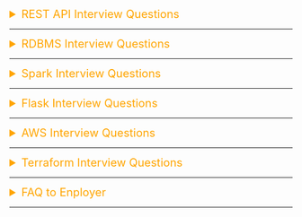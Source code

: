 <details><summary style="font-size:20px;color:Orange;text-align:left">REST API Interview Questions</summary>

-   <b style="color:magenta">What is REST?</b>

    -   REST stands for Representational State Transfer, and it is an architectural style for designing networked applications.

-   <b style="color:magenta">What are the key principles of REST?</b>

    -   Stateless
    -   Client-Server
    -   Cacheability
    -   Uniform Interface
    -   Layered System

-   <b style="color:magenta">Explain the components of a RESTful web service.</b>

    -   Resources
    -   URIs (Uniform Resource Identifiers)
    -   HTTP Methods (GET, POST, PUT, DELETE)
    -   Representation (JSON, XML)

-   <b style="color:magenta">What is an HTTP method, and how are they used in REST?</b>

    -   HTTP methods define the actions that can be performed on resources. Common methods are GET, POST, PUT, DELETE.

-   <b style="color:magenta">What is the difference between PUT and POST?</b>

    -   PUT is used to update or create a resource if it doesn’t exist, while POST is used to create a resource.

-   <b style="color:magenta">Explain the term "idempotent" in REST.</b>

    -   An operation is idempotent if it produces the same result whether it is called once or multiple times.

-   <b style="color:magenta">What is the significance of status codes in REST?</b>

    -   Status codes indicate the success or failure of an HTTP request. For example, 200 OK, 404 Not Found, 500 Internal Server Error.

-   <b style="color:magenta">What is the purpose of the "Content-Type" header in an HTTP request?</b>

    -   It indicates the media type of the resource or data.

-   <b style="color:magenta">What is the difference between PUT and PATCH?</b>

    -   PUT updates the entire resource, while PATCH is used to apply partial modifications.

-   <b style="color:magenta">What is HATEOAS?</b>

    -   HATEOAS stands for Hypermedia As The Engine Of Application State, indicating that a client interacts with the application entirely through hypermedia provided dynamically by application servers.

-   <b style="color:magenta">How does RESTful authentication work?</b>

    -   Commonly, RESTful APIs use tokens (such as OAuth tokens) for authentication.

-   <b style="color:magenta">Explain the concept of "Cross-Origin Resource Sharing" (CORS).</b>

    -   CORS is a security feature implemented by web browsers that allows or restricts web applications running at one origin to access resources from a different origin.

-   <b style="color:magenta">What is the purpose of URL encoding?</b>

    -   URL encoding is used to convert special characters in a URL to a standard form that can be transmitted over the internet.

-   <b style="color:magenta">Explain the concept of versioning in RESTful APIs.</b>

    -   Versioning is used to manage changes in the API. It can be done using the URL (e.g., /v1/resource) or through headers.

-   <b style="color:magenta">What is the difference between SOAP and REST?</b>

    -   SOAP (Simple Object Access Protocol) is a protocol, while REST is an architectural style. REST is often considered simpler, uses standard HTTP, and is more flexible.

-   <b style="color:magenta">How does REST handle statelessness?</b>

    -   RESTful applications are stateless, meaning each request from a client contains all the information needed to understand and fulfill the request.

-   <b style="color:magenta">What are query parameters in a RESTful API?</b>

    -   Query parameters are additional data sent with the request to filter, paginate, or otherwise modify the request.

-   <b style="color:magenta">Explain rate limiting in the context of RESTful APIs.</b>

    -   Rate limiting is a strategy to control the amount of incoming requests from a client to prevent abuse or overuse of resources.

-   <b style="color:magenta">How do you handle errors in a RESTful API?</b>

    -   Errors are typically communicated using appropriate HTTP status codes and may include additional information in the response body.

-   <b style="color:magenta">What is the Richardson Maturity Model, and how does it relate to REST?</b>

    -   The Richardson Maturity Model is a way to grade your API based on how RESTful it is, from Level 0 (no REST) to Level 3 (full REST).

</details>

---

<details><summary style="font-size:20px;color:Orange;text-align:left">RDBMS Interview Questions</summary>

-   <b style="color:magenta">Explain the concept of a stored procedure.</b>

    -   A stored procedure is a set of SQL statements that can be stored in the database and executed by calling the procedure rather than sending the SQL statements from the application.

-   <b style="color:magenta">Explain the purpose of the ROLLBACK statement.</b>

    -   The ROLLBACK statement is used to undo changes made during a transaction that has not been committed. It rolls back the database to its previous state.

-   <b style="color:magenta">What is the purpose of the COMMIT statement in SQL?</b>

    -   The COMMIT statement is used to save the changes made during a transaction, making the changes permanent.

-   <b style="color:magenta">Explain the concept of a subquery.</b>

    -   A subquery is a query nested within another query. It can be used to retrieve data that will be used by the main query as a condition.

-   <b style="color:magenta">Explain the concept of database sharding.</b>

    -   Database sharding is the practice of breaking up a large database into smaller, more manageable parts called shards, each of which is hosted on a separate database server.

-   <b style="color:magenta">Explain the term 'Normalization' in the context of databases.</b>

    -   Normalization is the process of organizing data in a database to reduce redundancy and improve data integrity. It involves dividing large tables into smaller, related tables.

-   <b style="color:magenta">Explain the ACID properties of a transaction.</b>

    -   ACID stands for Atomicity, Consistency, Isolation, and Durability. These properties ensure the reliability of database transactions.

-   <b style="color:magenta">What is a view in a database?</b>

    -   A view is a virtual table based on the result of a SELECT query. It does not store the data itself but provides a way to represent the data from one or more tables.

-   <b style="color:magenta">Explain the concept of a trigger in a database.</b>

    -   A trigger is a set of instructions that are automatically executed ("triggered") in response to certain events, such as an INSERT, UPDATE, or DELETE operation.

-   <b style="color:magenta">Explain the concept of database normalization and its types.</b>

    -   Database normalization is the process of organizing data to reduce redundancy and dependency. Types include 1NF (First Normal Form), 2NF, 3NF, and BCNF (Boyce-Codd Normal Form).

---

-   <b style="color:magenta">What is an RDBMS?</b>

    -   RDBMS stands for Relational Database Management System. It is a type of database management system that stores data in the form of tables with relationships between the tables.

-   <b style="color:magenta">What is a table in a database?</b>

    -   A table is a collection of data organized in rows and columns. Each row represents a record, and each column represents an attribute.

-   <b style="color:magenta">What is a primary key?</b>

    -   A primary key is a unique identifier for each record in a table. It ensures that each record can be uniquely identified and helps establish relationships between tables.

-   <b style="color:magenta">What is a foreign key?</b>

    -   A foreign key is a column in a table that refers to the primary key in another table. It establishes a link between the two tables.

-   <b style="color:magenta">Explain the difference between INNER JOIN and OUTER JOIN.</b>

    -   INNER JOIN returns only the rows where there is a match in both tables, while OUTER JOIN returns all rows from one table and the matched rows from the other.

-   <b style="color:magenta">What is the difference between DELETE and TRUNCATE in SQL?</b>

    -   DELETE is used to remove rows from a table based on a condition, while TRUNCATE removes all rows from a table.

-   <b style="color:magenta">What is the purpose of the GROUP BY clause in SQL?</b>

    -   The GROUP BY clause is used to group rows that have the same values in specified columns into summary rows.

-   <b style="color:magenta">What is the purpose of the INDEX in a database?</b>

    -   An INDEX is used to speed up the retrieval of rows from a table by creating a data structure that allows for faster data access.

-   <b style="color:magenta">Explain the difference between a candidate key and a composite key.</b>

    -   A candidate key is a column or set of columns that can uniquely identify a record, while a composite key is a combination of two or more columns that together uniquely identify a record.

-   <b style="color:magenta">What is the difference between a clustered and non-clustered index?</b>

    -   In a clustered index, the order of the rows in the table is the same as the order in the index, while in a non-clustered index, the order of the rows in the table is not affected by the order of the index.

-   <b style="color:magenta">What is the difference between UNION and UNION ALL in SQL?</b>

    -   UNION combines the results of two or more SELECT statements and removes duplicates, while UNION ALL includes all rows, including duplicates.

-   <b style="color:magenta">What is the purpose of the HAVING clause in SQL?</b>

    -   The HAVING clause is used in conjunction with the GROUP BY clause and is used to filter the results of a GROUP BY based on a specified condition.

-   <b style="color:magenta">What is a DDL and a DML?</b>

    -   DDL (Data Definition Language) is used to define and manage database objects, while DML (Data Manipulation Language) is used to manipulate data stored in the database.

-   <b style="color:magenta">What is the purpose of the ORDER BY clause in SQL?</b>

    -   The ORDER BY clause is used to sort the result set of a query based on one or more columns in ascending or descending order.

-   <b style="color:magenta">Explain the concept of database denormalization.</b>

    -   Database denormalization is the process of introducing redundancy into a table structure to improve query performance.

-   <b style="color:magenta">What is the purpose of the CHECK constraint in SQL?</b>

    -   The CHECK constraint is used to limit the range of values that can be placed in a column.

-   <b style="color:magenta">Explain the concept of data integrity in a database.</b>

    -   Data integrity ensures the accuracy, consistency, and reliability of data in a database. It is maintained through constraints, relationships, and rules.

-   <b style="color:magenta">What is a self-join in SQL?</b>

    -   A self-join is a regular join, but the table is joined with itself. It is used to combine rows from the same table based on a related column.

-   <b style="color:magenta">What is the purpose of the CASCADE constraint?</b>

    -   The CASCADE constraint is used to specify that when a referenced table is modified, the changes are automatically reflected in the referencing table.

-   <b style="color:magenta">What is the difference between a database and a DBMS?</b>

    -   A database is a collection of data, while a DBMS (Database Management System) is software that provides an interface to interact with the database, managing storage, retrieval, and manipulation of data.

</details>

---

<details><summary style="font-size:20px;color:Orange;text-align:left">Spark Interview Questions</summary>

1.  <b style="color:magenta">What is PySpark?</b>

    -   PySpark is the Python API for Apache Spark, an open-source distributed computing system. It allows Python developers to leverage the power of Spark for large-scale data processing, machine learning, and analytics.

2.  <b style="color:magenta">Explain RDD in PySpark.</b>

    -   Resilient Distributed Datasets (RDDs) are the fundamental data structures in PySpark. They are fault-tolerant, immutable collections of objects distributed across a cluster, allowing parallel processing.

3.  <b style="color:magenta">What is the difference between DataFrame and RDD in PySpark?</b>

    -   RDDs are low-level abstractions representing distributed collections, while DataFrames are higher-level abstractions providing a more structured and optimized API for data manipulation.

4.  <b style="color:magenta">How to create a DataFrame in PySpark?</b>

    -   You can create a DataFrame from an existing RDD or by reading data from various sources like CSV, JSON, or Parquet files. Example:

        ```python
        from pyspark.sql import SparkSession
        spark = SparkSession.builder.appName("example").getOrCreate()
        df = spark.read.csv("file.csv", header=True, inferSchema=True)
        ```

5.  <b style="color:magenta">What is SparkContext in PySpark?</b>

    -   SparkContext is the entry point for any Spark functionality. It coordinates the execution of Spark jobs and provides access to the cluster.

6.  <b style="color:magenta">What is Lazy Evaluation in PySpark?</b>

    -   Lazy Evaluation means that the execution of operations is delayed until the result is actually needed. It helps optimize the execution plan and improve performance.

7.  <b style="color:magenta">Explain the concept of Partitions in PySpark.</b>

    -   Partitions are the basic units of parallelism in RDDs. They represent smaller, distributed subsets of data that can be processed independently across a cluster.

8.  <b style="color:magenta">How can you optimize PySpark jobs for better performance?</b>

    -   Optimization techniques include using broadcast variables, appropriate data partitioning, caching, and avoiding unnecessary shuffling operations.

9.  <b style="color:magenta">What is a Broadcast Variable in PySpark?</b>

    -   A broadcast variable is a read-only variable cached on each machine rather than shipping a copy of it with tasks. It is useful for efficiently sharing large, read-only variables across tasks.

10. <b style="color:magenta">Explain the concept of Shuffling in PySpark.</b>

    -   Shuffling is the process of redistributing data across partitions, typically during operations that require data exchange between partitions, such as grouping or joining.

11. <b style="color:magenta">What is a SparkSession in PySpark?</b>

    -   SparkSession is the entry point for reading data and executing SQL queries in Spark. It consolidates the functionalities of SparkContext, SQLContext, and HiveContext.

12. <b style="color:magenta">How can you run SQL queries on a DataFrame in PySpark?</b>

    -   You can register a DataFrame as a temporary SQL table and then run SQL queries on it. Example:

        ```python
        df.createOrReplaceTempView("my_table")
        result = spark.sql("SELECT \* FROM my_table WHERE age > 21")
        ```

13. <b style="color:magenta">Explain the concept of UDF (User-Defined Function) in PySpark.</b>

    -   UDFs allow you to define your own functions and apply them to columns in DataFrames. They enable custom processing of data within PySpark transformations.

14. <b style="color:magenta">How does PySpark handle missing or null values?</b>

    -   PySpark provides functions like dropna() to remove rows with null values and fillna() to fill null values with specified values. Handling null values depends on the use case.

15. <b style="color:magenta">What is Caching in PySpark and why is it important?</b>

    -   Caching involves storing the intermediate or final results of transformations in memory, reducing the need to recompute them. It improves the performance of iterative algorithms.

16. <b style="color:magenta">What is the purpose of the `repartition()` and `coalesce()` operations in PySpark?</b>

    -   `repartition()` and `coalesce()` are used to change the number of partitions in an RDD or DataFrame. `repartition()` reshuffles the data, while `coalesce()` tries to minimize data movement.

17. <b style="color:magenta">Explain the concept of Window Functions in PySpark.</b>

    -   Window functions allow you to perform calculations across a specified range of rows related to the current row. They are useful for tasks like ranking and cumulative sums.

18. <b style="color:magenta">What is the purpose of the collect() action in PySpark?</b>

    -   The collect() action retrieves all elements of an RDD or DataFrame from the cluster to the driver program. It should be used cautiously with large datasets as it brings data to the driver.

19. <b style="color:magenta">How can you handle schema evolution in PySpark?</b>

    -   PySpark supports schema evolution by allowing you to specify options like mergeSchema when reading data. It helps accommodate changes in the structure of data over time.

20. <b style="color:magenta">Explain the significance of the Catalyst optimizer in PySpark.</b>

    -   Catalyst is the query optimizer in PySpark that performs query analysis, logical optimization, and physical planning. It helps generate an optimized execution plan for Spark jobs.

21. <b style="color:magenta">How can you perform a join operation between two DataFrames in PySpark?</b>

    -   You can perform joins using the join() method. Example:

        ```python
        result = df1.join(df2, df1["key"] == df2["key"], "inner")
        ```

22. <b style="color:magenta">What is the purpose of the `repartitionByRange()` operation in PySpark?</b>

    -   `repartitionByRange()` is used to repartition data based on a specified range of values. It is particularly useful for optimizing range-based queries.

23. <b style="color:magenta">Explain the concept of Broadcast Hash Join in PySpark.</b>

    -   Broadcast Hash Join is an optimization technique where smaller tables are broadcasted to all worker nodes, reducing the need for shuffling during join operations.

24. <b style="color:magenta">How can you handle large files in PySpark?</b>

    -   PySpark supports reading and processing large files by distributing

</details>

---

<details><summary style="font-size:20px;color:Orange;text-align:left">Flask Interview Questions</summary>

1.  <b style="color:magenta">What is Flask?</b>

    -   Flask is a micro web framework for Python that is lightweight and modular. It is designed to be easy to use and does not impose any specific project structure.

2.  <b style="color:magenta">Explain the key differences between Flask and Django.</b>

    -   Flask is a micro-framework, providing flexibility and minimalistic features, while Django is a full-stack web framework with more built-in features and a specific project structure.

3.  <b style="color:magenta">How is routing done in Flask?</b>

    -   Routing in Flask is done using the @app.route() decorator. It binds a function to a URL so that when that URL is accessed, the function is executed.

4.  <b style="color:magenta">What is Flask-WTF and how is it used for form handling?</b>

    -   Flask-WTF is a Flask extension that integrates with the WTForms library. It simplifies form creation, validation, and rendering in Flask applications.

5.  <b style="color:magenta">Explain Flask templates.</b>

    -   Flask templates are used for rendering dynamic content in HTML files. They use Jinja2 syntax and allow embedding Python-like expressions within curly braces {{ }}.

6.  <b style="color:magenta">What is the purpose of Flask's app.config?</b>

    -   app.config in Flask is a configuration object that holds configuration variables. It allows for easy configuration management in a Flask application.

7.  <b style="color:magenta">How does Flask handle HTTP requests and responses?</b>

    -   Flask uses the Werkzeug library to handle HTTP requests and responses. Request and response objects are provided to route functions, allowing for easy manipulation.

8.  <b style="color:magenta">Explain Flask Blueprints.</b>

    -   Blueprints in Flask are a way to organize a group of related views and other code. They help in creating modular applications and can be registered with an application.

9.  <b style="color:magenta">What is Flask-SQLAlchemy?</b>

    -   Flask-SQLAlchemy is a Flask extension that provides integration with the SQLAlchemy ORM. It simplifies database operations in Flask applications.

10. <b style="color:magenta">How does Flask handle static files?</b>

    -   Flask serves static files from the static folder in the application directory. They can be linked in templates using the url_for('static', filename='filename') function.

11. <b style="color:magenta">What is Flask's context?</b>

    -   Flask's context is a way to make certain variables globally accessible during a request. The g object and the context_processor decorator are commonly used for this purpose.

12. <b style="color:magenta">How can you enable debug mode in Flask?</b>

    -   Debug mode in Flask can be enabled by setting the debug attribute of the app object to True. It provides additional error information and auto-reloads the server on code changes.

13. <b style="color:magenta">What is Flask's request object?</b>

    -   Flask's request object contains information about the current HTTP request, including form data, query parameters, and headers. It is available within route functions.

14. <b style="color:magenta">Explain Flask's session management.</b>

    -   Flask's session management allows storing user-specific information across requests. The session object is used to set and retrieve session variables.

15. <b style="color:magenta">How can you secure a Flask application against cross-site request forgery (CSRF) attacks?</b>

    -   Flask-WTF provides CSRF protection. It generates and validates CSRF tokens in forms to prevent CSRF attacks.

16. <b style="color:magenta">What is Flask's before_request decorator used for?</b>

    -   The before_request decorator in Flask allows you to register a function that will run before each request. It is commonly used for tasks like authentication.

17. <b style="color:magenta">Explain Flask's error handling mechanism.</b>

    -   Flask provides the @app.errorhandler decorator to handle specific HTTP errors or exceptions. Custom error pages or responses can be defined using this decorator.

18. <b style="color:magenta">What is Flask's current_app object?</b>

    -   The current_app object in Flask provides access to the application instance within a request. It can be used to access configuration values and other application-level features.

19. <b style="color:magenta">What is Flask's url_for function used for?</b>

    -   The url_for function generates a URL for a given view function. It allows for creating URLs dynamically, avoiding hardcoding in templates.

20. <b style="color:magenta">Explain Flask's after_request decorator.</b>

    -   The after_request decorator in Flask allows you to register a function that will run after each request. It can be used for tasks like modifying the response.

21. <b style="color:magenta">How can you handle file uploads in Flask?</b>

    -   File uploads in Flask can be handled using the request.files object. The secure_filename function from the Werkzeug library helps in securing filenames.

22. <b style="color:magenta">What is Flask-Migrate?</b>

    -   Flask-Migrate is a Flask extension that provides integration with the Alembic database migration tool. It simplifies the process of managing database migrations in Flask applications.

23. <b style="color:magenta">Explain Flask's context_processor decorator.</b>

    -   The context_processor decorator in Flask allows you to inject variables into the template context. These variables will be available in all templates.

24. <b style="color:magenta">How does Flask support JSON responses?</b>

    -   Flask provides the jsonify function to create JSON responses. Additionally, the json module can be used to serialize Python objects to JSON format.

25. <b style="color:magenta">What is Flask-RESTful?</b>

    -   Flask-RESTful is an extension for Flask that simplifies the creation of RESTful APIs. It provides features like resource classes, request parsing, and output formatting.

26. <b style="color:magenta">How does Flask handle environment configurations?</b>

    -   Flask allows configuration through environment variables. The app.config.from_envvar method can be used to load configuration from a specified environment variable.

27. <b style="color:magenta">What is Flask's teardown_request decorator used for?</b>

    -   The teardown_request decorator in Flask allows you to register a function that will be called after each request, regardless of success or failure. It is commonly used for cleanup tasks.

28. <b style="color:magenta">How can you use Flask to set up a RESTful API?</b>

    -   Flask, combined with Flask-RESTful, allows you to define resource classes and easily create RESTful APIs. Endpoints can be mapped to HTTP methods for CRUD operations.

29. <b style="color:magenta">Explain the purpose of Flask's app.route and app.add_url_rule methods.</b>

    -   Both methods are used to bind a URL to a view function. app.route is a decorator, while app.add_url_rule is an alternative method for defining routes.

30. <b style="color:magenta">How does Flask support testing?</b>

    -   Flask provides a testing framework that allows you to create test cases for your application. The test_client and test_request_context objects assist in simulating HTTP requests and testing views.

</details>

---

<details><summary style="font-size:20px;color:Orange;text-align:left">AWS Interview Questions</summary>

---

<details><summary style="font-size:20px;color:Maroon;text-align:left">CloudWatch Questions</summary>

1. <b style="color:magenta">What is AWS CloudWatch?</b>

    - AWS CloudWatch is a monitoring service that provides real-time monitoring of AWS resources, applications, and services. It collects and tracks metrics, monitors log files, and sets alarms.

2. <b style="color:magenta">Explain the key components of AWS CloudWatch.</b>

    - Key components of AWS CloudWatch include:

        - `Metrics`: Time-ordered sets of data points representing the values of a variable over time.
        - `Dashboards`: Customizable home pages for monitoring resources and metrics.
        - `Alarms`: Used to monitor metrics and send notifications or take automated actions based on defined thresholds.
        - `Logs`: Enables storage, search, and analysis of log data.
        - `Events`: Allows automated responses to state changes in AWS resources.

3. <b style="color:magenta">What types of data can CloudWatch store?</b>

    - CloudWatch can store time-series data, such as CPU utilization, network traffic, or other custom metrics generated by users. It can also store log data and events.

4. <b style="color:magenta">How are metrics in CloudWatch categorized?</b>

    - Metrics in CloudWatch are categorized as either basic or detailed. Basic metrics are provided by default, while detailed metrics are at a higher granularity and incur additional charges.

5. <b style="color:magenta">Explain the difference between Amazon CloudWatch and AWS CloudTrail.</b>

    - CloudWatch is a monitoring service that provides operational data, metrics, and logs, while CloudTrail is a logging service that records API calls made on your account.

6. <b style="color:magenta">What is a CloudWatch Alarm?</b>

    - A CloudWatch Alarm watches a single metric over a specified time period and performs one or more actions based on the value of the metric relative to a given threshold over time.

7. <b style="color:magenta">How can you create custom metrics in CloudWatch?</b>

    - Custom metrics can be created using the AWS CLI, SDKs, or AWS Management Console. You can use the put-metric-data command to publish custom metric data.

8. <b style="color:magenta">What is the retention period for CloudWatch logs?</b>

    - The default retention period for CloudWatch logs is indefinitely. However, you can configure log groups to have a retention period as short as 1 day or as long as 10 years.

9. <b style="color:magenta">Explain the difference between CloudWatch Events and CloudWatch Alarms.</b>

    - CloudWatch Events respond to changes in AWS resources by allowing you to set up rules that match events and take actions. CloudWatch Alarms monitor metrics over time and perform actions based on defined thresholds.

10. <b style="color:magenta">How can you integrate CloudWatch with Auto Scaling?</b>

    - CloudWatch Alarms can be used with Auto Scaling to automatically adjust the number of Amazon EC2 instances in an Auto Scaling group. Alarms can trigger scaling policies to add or remove instances based on defined conditions.

11. <b style="color:magenta">What is the purpose of CloudWatch Logs Insights?</b>

    - CloudWatch Logs Insights is used for analyzing and searching log data. It provides an interactive and near real-time experience for log data exploration and troubleshooting.

12. <b style="color:magenta">Can CloudWatch be used to monitor resources outside of AWS?</b>

    - Yes, CloudWatch can be extended to monitor custom metrics and logs from applications and services running outside of AWS using the CloudWatch Agent or the CloudWatch API.

13. <b style="color:magenta">What is the significance of CloudWatch dashboards?</b>

    - CloudWatch dashboards allow users to create customized views of metrics, alarms, and logs for AWS resources. Dashboards provide a central location for monitoring and visualization.

14. <b style="color:magenta">Explain the concept of CloudWatch namespaces.</b>

    - CloudWatch namespaces are containers for CloudWatch metrics. They help in organizing and grouping metrics based on their purpose or the application they belong to.

15. <b style="color:magenta">How can you set up notifications for CloudWatch Alarms?</b>

    - Notifications for CloudWatch Alarms can be set up using Amazon Simple Notification Service (SNS). You can create an SNS topic and configure the alarm to send notifications to that topic when triggered.

</details>

---

<details><summary style="font-size:20px;color:Maroon;text-align:left">S3 Interview Questions</summary>

1.  <b style="color:magenta">What is Amazon S3?</b>

    -   Amazon Simple Storage Service (Amazon S3) is a scalable object storage service that allows you to store and retrieve any amount of data from anywhere on the web.

2.  <b style="color:magenta">What are the key components of Amazon S3?</b>

    -   The key components of Amazon S3 include buckets, objects, and keys. A bucket is a container for objects, and each object is identified by a unique key within a bucket.

3.  <b style="color:magenta">What is the maximum size of an object in Amazon S3?</b>

    -   The maximum size of an object in Amazon S3 is 5 terabytes.

4.  <b style="color:magenta">What is a bucket policy in S3?</b>

    -   A bucket policy is a JSON-based configuration that defines permissions for objects and/or buckets. It allows you to control access at the bucket level and apply conditions.

5.  <b style="color:magenta">Can you host a static website on Amazon S3?</b>

    -   Yes, Amazon S3 can be used to host static websites by configuring the bucket for static website hosting and providing the necessary HTML, CSS, and other files.

6.  <b style="color:magenta">How can you control access to your S3 buckets?</b>

    -   Access to S3 buckets can be controlled through bucket policies, Access Control Lists (ACLs), and Identity and Access Management (IAM) roles.

7.  <b style="color:magenta">What is versioning in Amazon S3?</b>

    -   Versioning in Amazon S3 allows you to preserve, retrieve, and restore every version of every object stored in a bucket. It helps protect against accidental deletion or overwrites.

8.  <b style="color:magenta">How can you encrypt data in Amazon S3?</b>

    -   Data in Amazon S3 can be encrypted at rest using Server-Side Encryption (SSE) with S3 Managed Keys (SSE-S3), Server-Side Encryption with AWS Key Management Service (SSE-KMS), or Server-Side Encryption with Customer-Provided Keys (SSE-C).

9.  <b style="color:magenta">What is the difference between S3 and EBS (Elastic Block Store)?</b>

    -   S3 is object storage suitable for storing and retrieving any amount of data, while EBS is block storage designed for use with Amazon EC2 instances.

10. <b style="color:magenta">How does S3 handle consistency in terms of read-after-write?</b>

    -   Amazon S3 provides strong read-after-write consistency automatically for all objects, including overwrite PUTS and DELETES.

11. <b style="color:magenta">What is the Lifecycle feature in S3?</b>

    -   The Lifecycle feature in S3 allows you to automatically transition objects between storage classes or delete them when they are no longer needed.

12. <b style="color:magenta">Can you change the storage class of an object in S3?</b>

    -   Yes, you can change the storage class of an object using S3's COPY operation and specifying the desired storage class.

13. <b style="color:magenta">What is the purpose of Multipart Upload in S3?</b>

    -   Multipart Upload in S3 allows you to upload large objects in parts, which can be uploaded in parallel. It improves performance, reliability, and the ability to resume uploads.

14. <b style="color:magenta">How do you enable logging for an S3 bucket?</b>

    -   Logging for an S3 bucket is enabled by configuring the bucket to write access logs to another bucket or prefix.

15. <b style="color:magenta">What is Cross-Region Replication in S3?</b>

    -   Cross-Region Replication (CRR) in S3 allows you to replicate objects across different AWS regions automatically.

16. <b style="color:magenta">What is Transfer Acceleration in S3?</b>

    -   Transfer Acceleration in S3 is a feature that enables fast, easy, and secure transfers of files over the internet by using Amazon CloudFront’s globally distributed edge locations.

17. <b style="color:magenta">How can you share files with others using S3?</b>

    -   You can share files with others by configuring permissions, generating pre-signed URLs, or using S3 bucket policies.

18. <b style="color:magenta">What is S3 Select?</b>

    -   S3 Select is a feature that allows you to retrieve only a subset of data from an object using simple SQL expressions.

19. <b style="color:magenta">What is S3 Transfer Manager in AWS SDKs?</b>

    -   S3 Transfer Manager is a utility in AWS SDKs that provides a high-level interface for managing transfers to and from Amazon S3.

20. <b style="color:magenta">How can you enable versioning for an S3 bucket?</b>
    -   Versioning can be enabled for an S3 bucket by using the AWS Management Console, AWS CLI, or SDKs. Once enabled, all versions of objects in the bucket are tracked.

</details>

---

<details><summary style="font-size:20px;color:Maroon;text-align:left">Lambda Questions</summary>

1. <b style="color:magenta">What is AWS Lambda?</b>

    - AWS Lambda is a serverless computing service provided by Amazon Web Services. It allows you to run code without provisioning or managing servers. You can upload your code, and Lambda automatically takes care of scaling, monitoring, and maintaining the compute fleet needed to run your code.

2. <b style="color:magenta">How does AWS Lambda differ from traditional server-based computing?</b>

    - In traditional server-based computing, you need to provision and manage servers to host your application, and you pay for those servers whether they are actively processing requests or not. With AWS Lambda, you don't need to manage servers. The service automatically scales to handle the number of incoming requests and charges you only for the compute time consumed.

3. <b style="color:magenta">What are the key components of AWS Lambda?</b>

    - The key components of AWS Lambda include:

        - `Function`: The piece of code you want to run.
        - `Event Source`: AWS service or developer-created application that produces events to trigger a Lambda function.
        - `Execution Role`: The AWS Identity and Access Management (IAM) role that grants permissions to your Lambda function.

4. <b style="color:magenta">How does AWS Lambda pricing work? </b>

    - AWS Lambda pricing is based on the number of requests for your functions and the time your code executes. You are charged based on the number of requests and the duration your code runs in 100ms increments. There are no charges when your code is not running.

5. <b style="color:magenta">How does AWS Lambda work?</b>

    - AWS Lambda runs code in response to events, such as changes to data in an S3 bucket or updates to a DynamoDB table. It automatically scales your application by running code in parallel.

6. <b style="color:magenta">What is the Handler in AWS Lambda?</b>

    - The handler is the method in your Lambda function that processes events. It takes input from the event parameter and produces output. The handler is defined as <filename>.<function> in the Lambda configuration.

7. <b style="color:magenta">Which programming languages are supported by AWS Lambda?</b>

    - AWS Lambda supports multiple languages, including Python, Node.js, Java, C#, Go, and Ruby.

8. <b style="color:magenta">What is the maximum execution time for a single AWS Lambda function invocation?</b>

    - The maximum execution time is 15 minutes.

9. <b style="color:magenta">What is the maximum size of a deployment package for an AWS Lambda function?</b>

    - the maximum size of a deployment package for an AWS Lambda function is 250 MB when uploading your deployment package directly through the AWS Management Console. If you are using AWS CLI or an SDK, the maximum size is 50 MB.
    - the maximum size for a deployment package (ZIP archive) when deploying an AWS Lambda function from an Amazon S3 bucket is 3 GB. This applies when you package your Lambda function code and dependencies into a ZIP file and upload it to an S3 bucket. The Lambda function code can then be deployed directly from the S3 bucket.

10. <b style="color:magenta">What is AWS Lambda Layers?</b>

    - AWS Lambda Layers allow you to centrally manage code and data that is shared across multiple functions. Layers can be used to include libraries, custom runtimes, and other dependencies.

11. <b style="color:magenta">Can AWS Lambda functions access the internet?</b>

    - Yes, Lambda functions can access the internet if they are configured to run in a VPC with a NAT gateway or if the function is not in a VPC.

12. <b style="color:magenta">What is AWS Lambda Execution Role?</b>

    - The AWS Lambda Execution Role is an IAM role that grants permissions to AWS Lambda to access other AWS resources during function execution, such as reading from S3 or writing to DynamoDB.

13. <b style="color:magenta">What is the difference between synchronous and asynchronous invocation in AWS Lambda?</b>

    - Synchronous invocation waits for the function to process the event and returns a response. Asynchronous invocation queues the event for processing and returns immediately.

14. <b style="color:magenta">How can you troubleshoot and monitor AWS Lambda functions?</b>

    - AWS provides tools such as CloudWatch Logs, CloudWatch Metrics, and AWS X-Ray for troubleshooting and monitoring Lambda functions.

15. <b style="color:magenta">What is the cold start problem in AWS Lambda?</b>

    - The cold start problem refers to the initial latency experienced when a Lambda function is invoked for the first time or after being idle. It is due to the time required to allocate resources for the function.

16. <b style="color:magenta">How can you secure sensitive information in Lambda functions?</b>

    - Sensitive information can be stored in environment variables, encrypted using AWS Key Management Service (KMS), or by using secure storage solutions.

17. <b style="color:magenta">What is the purpose of the Dead Letter Queue (DLQ) in AWS Lambda?</b>

    - The Dead Letter Queue is used to capture events for failed asynchronous invocations, allowing for further analysis and troubleshooting.

18. <b style="color:magenta">Can Lambda functions run in a Virtual Private Cloud (VPC)?</b>

    - Yes, Lambda functions can run inside a VPC, allowing them to access resources within the VPC, but it requires proper configuration.

19. <b style="color:magenta">What is AWS Lambda Destinations?</b>

    - AWS Lambda Destinations allow you to send the output of a Lambda function to another AWS service directly, simplifying the integration with downstream processes.

20. <b style="color:magenta">How can you version and publish Lambda functions?</b>

    - Lambda functions can be versioned, and different versions can be published as aliases, allowing for safe updates and rollbacks without changing the function's ARN.

21. <b style="color:magenta">What is the maximum number of concurrent executions for a Lambda function by default?</b>

    - By default, a Lambda function has a limit of 1000 concurrent executions. This limit can be increased by contacting AWS support.

22. <b style="color:magenta">What is the purpose of the AWS Serverless Application Model (SAM)?</b>

    - AWS SAM is an open-source framework for building serverless applications. It extends AWS CloudFormation to provide a simplified way of defining serverless resources.

23. <b style="color:magenta">How can you optimize the performance of AWS Lambda functions?</b>

    - Performance optimization can be achieved by using provisioned concurrency, optimizing code, and minimizing dependencies for faster cold starts.

24. <b style="color:magenta">Can Lambda functions be triggered by CloudWatch Events?</b>

    - Yes, CloudWatch Events can trigger Lambda functions based on scheduled events or changes in AWS resources, providing a powerful automation mechanism.

25. <b style="color:magenta">What is the difference between AWS Lambda and AWS Fargate?</b>

    - AWS Lambda is a serverless compute service, while AWS Fargate is a container orchestration service. Lambda runs individual functions, whereas Fargate manages containerized applications.

26. <b style="color:magenta">How can you automate the deployment of Lambda functions?</b>

    - Deployment automation can be achieved using AWS CodePipeline, AWS CodeBuild, or other CI/CD tools to build, test, and deploy Lambda functions.

27. <b style="color:magenta">Can Lambda functions be used for long-running tasks?</b>

    - Lambda functions are optimized for short-lived tasks. For long-running tasks, services like AWS Step Functions or AWS Fargate may be more suitable.

28. <b style="color:magenta">What is the AWS Lambda free tier?</b>

    - AWS offers a free tier that includes 1 million free requests per month and 400,000 GB-seconds of compute time per month for Lambda functions.

</details>

---

<details><summary style="font-size:20px;color:Maroon;text-align:left">APIGateway Interview Questions</summary>

1.  <b style="color:magenta">What is AWS API Gateway? </b>

    -   AWS API Gateway is a fully managed service that makes it easy for developers to create, publish, maintain, monitor, and secure APIs at any scale. It acts as a gateway for APIs, providing features such as request and response transformations, authentication and authorization, traffic management, monitoring, and more.

1.  <b style="color:magenta">Explain the main components of AWS API Gateway. </b>

    -   The main components of AWS API Gateway include:

        -   `API`: Represents a collection of resources and methods.
        -   `Resource`: Represents an entity in your API, such as a service or product.
        -   `Method`: Represents a verb applied to a resource, such as GET or POST.
        -   `Integration`: Connects the API to backend services or Lambda functions.
        -   `Deployment`: A snapshot of your API that is made publicly available.

1.  <b style="color:magenta">What is the difference between REST and WebSocket APIs in AWS API Gateway? </b>
    -   `REST API`: Used for traditional request-response communication. Clients make requests, and the API returns responses.
    -   `WebSocket API`: Used for real-time communication. It enables full-duplex communication channels over a single, long-lived connection.
1.  <b style="color:magenta">How can you secure an API Gateway endpoint? </b>

    -   AWS API Gateway provides various mechanisms for securing endpoints, including:

        -   `API Key`: A simple way to control access to your API.
        -   `IAM Roles and Policies`: Grant AWS Identity and Access Management (IAM) roles the necessary permissions.
        -   `Lambda Authorizers`: Use a Lambda function to control access.
        -   `Cognito User Pools`: Integrate with Amazon Cognito for user authentication.

1.  <b style="color:magenta">Explain the purpose of API Gateway stages. </b>

    -   API Gateway stages are used to deploy APIs to different environments, such as development, testing, and production. Each stage is a named reference to a deployment, and it allows you to manage and control access to different versions of your API.

1.  <b style="color:magenta">What is CORS, and how does API Gateway handle it? </b>

    -   CORS (Cross-Origin Resource Sharing) is a security feature implemented by web browsers that allows or restricts web applications running at one origin to access resources from a different origin. API Gateway can handle CORS by enabling CORS support for the API and specifying the allowed origins, headers, and methods.

1.  <b style="color:magenta">How can you implement caching in API Gateway? </b>

    -   Caching in API Gateway can be implemented by creating a cache in a specific stage of your API. You can configure the cache settings, including the cache capacity and time-to-live (TTL) for cached data. This helps improve the performance of your API by reducing the need to invoke the backend for frequently requested data.

1.  <b style="color:magenta">What is the purpose of API Gateway usage plans? </b>

    -   API Gateway usage plans allow you to set up throttling and quota limits for your API. This helps you control how your clients can access your APIs and manage their usage. Usage plans are useful for monetizing APIs, controlling access, and preventing abuse.

1.  <b style="color:magenta">Explain the difference between HTTP and REST APIs in API Gateway. </b>
    -   `HTTP API`: A cost-effective option for high-performance applications that require low-latency communication. It is designed for API proxying and does not support all the features of REST APIs.
    -   `REST API`: Provides a more feature-rich set, supporting a wider range of configurations, integrations, and customization options.
1.  <b style="color:magenta">How can you deploy an API Gateway using AWS CloudFormation? </b>
    -   You can deploy an API Gateway using AWS CloudFormation by defining the API Gateway resources in a CloudFormation template. This template specifies the API definition, including endpoints, methods, integrations, authorizers, and other configurations. Once the template is defined, you can use CloudFormation to create and manage the API Gateway stack.

</details>

</details>

---

<details><summary style="font-size:20px;color:Orange;text-align:left">Terraform Interview Questions</summary>

**Terraform Basics**:

1.  <b style="color:magenta">What is Terraform, and why is it used?</b>

    -   Terraform is an open-source Infrastructure as Code (IaC) tool used for provisioning and managing infrastructure in a declarative manner.

2.  <b style="color:magenta">Explain the difference between declarative and imperative programming in the context of Terraform.</b>

    -   Declarative programming describes the desired state, while imperative programming describes the steps to achieve that state. Terraform is declarative, specifying what infrastructure should exist.

3.  <b style="color:magenta">What is the purpose of Terraform providers?</b>

    -   Providers in Terraform are responsible for understanding and interacting with APIs of specific infrastructure platforms. The "aws" provider, for example, manages resources on AWS.

**Terraform Configuration**:

1.  <b style="color:magenta">What is the Terraform configuration file, and what extension does it have?</b>

    -   The Terraform configuration file is written in HCL (HashiCorp Configuration Language) and has the extension .tf.

1.  <b style="color:magenta">How do you initialize a Terraform project?</b>

    -   Use the terraform init command to initialize a Terraform project. It downloads the necessary providers and sets up the working directory.

1.  <b style="color:magenta">Explain the purpose of the terraform plan command.</b>

    -   terraform plan is used to create an execution plan. It shows the changes that Terraform will make to reach the desired state and highlights any additions, modifications, or deletions.

1.  <b style="color:magenta">What does the terraform apply command do?</b>

    -   terraform apply is used to apply the changes defined in the Terraform configuration. It provisions or modifies infrastructure based on the execution plan.

**AWS-Specific Terraform Questions**:

1.  <b style="color:magenta">How do you authenticate Terraform with AWS?</b>

    -   AWS credentials can be provided via environment variables (AWS_ACCESS_KEY_ID and AWS_SECRET_ACCESS_KEY) or through AWS CLI configuration.

1.  <b style="color:magenta">What is an AWS IAM role, and how can you create it using Terraform?</b>

    -   An IAM role in AWS defines a set of permissions. It can be created using Terraform's aws_iam_role resource.

1.  <b style="color:magenta">Explain the purpose of the `terraform.tfstate` file.</b>

    -   `terraform.tfstate` is the default state file that records the state of your infrastructure. It includes details like resource IDs, metadata, and output values.

1.  <b style="color:magenta">Explain the purpose of the `terraform.tfstate.backup` file.</b>

**Terraform Best Practices**:

1.  <b style="color:magenta">Why is it important to use variables in Terraform?</b>

    -   Variables in Terraform allow you to parameterize configurations, making them more flexible, reusable, and easier to maintain.

1.  <b style="color:magenta">How can you organize Terraform configurations for better modularity?</b>

    -   Use modules to organize Terraform configurations into reusable components. Modules encapsulate related resources and can be shared across projects.

1.  <b style="color:magenta">Explain the purpose of Terraform workspaces.</b>

    -   Workspaces allow you to manage multiple environments (dev, prod, staging) within a single Terraform configuration. Each workspace maintains its own state.

**Terraform Advanced Topics**:

1.  <b style="color:magenta">What is Terraform remote state, and why is it used?</b>

    -   Terraform remote state is a mechanism for storing the state file remotely, enabling collaboration and sharing of infrastructure state among team members.

1.  <b style="color:magenta">How does Terraform handle secrets or sensitive information?</b>

    -   Terraform provides the sensitive argument for variables to mark sensitive information. Secrets can also be stored in environment variables.

1.  <b style="color:magenta">Explain the purpose of Terraform Backends.</b>

    -   Backends in Terraform define where the state file is stored. Common backends include local, S3, and Consul.

**Infrastructure as Code Principles**:

1.  <b style="color:magenta">What are the benefits of Infrastructure as Code (IaC) principles?</b>

    -   IaC brings benefits like version control, repeatability, and automation to infrastructure provisioning, reducing manual errors and promoting collaboration.

1.  <b style="color:magenta">How do you handle dependency management between Terraform resources?</b>

    -   Terraform automatically manages dependencies between resources. It understands the order in which resources need to be created or updated.

1.  <b style="color:magenta">Explain the concept of idempotency in Terraform.</b>

    -   Idempotency ensures that running the same Terraform configuration multiple times results in the same infrastructure state, regardless of the initial state.

**Troubleshooting Terraform**:

1.  <b style="color:magenta">How can you troubleshoot Terraform errors?</b>

    -   Review Terraform's error messages, check the configuration for syntax errors, and use the terraform console or terraform fmt commands for debugging.

1.  <b style="color:magenta">What does Terraform's taint command do?</b>

    -   The terraform taint command marks a resource for recreation on the next terraform apply, forcing Terraform to destroy and recreate the resource.

**Terraform and AWS Networking**:

1.  <b style="color:magenta">How can you create a Virtual Private Cloud (VPC) in AWS using Terraform?</b>

    -   Use the aws_vpc resource to define a VPC in Terraform.

1.  <b style="color:magenta">Explain the purpose of security groups in AWS, and how can you create them using Terraform?</b>

    -   Security groups control inbound and outbound traffic. They can be created using Terraform's aws_security_group resource.

**Advanced AWS Integrations**:

1.  <b style="color:magenta">How can you use Terraform to create an Auto Scaling Group in AWS?</b>

    -   Use the aws_autoscaling_group resource to define an Auto Scaling Group in Terraform.

1.  <b style="color:magenta">What is AWS Elastic Load Balancer (ELB), and how can you configure it with Terraform?</b>

    -   ELB distributes incoming traffic across multiple targets. It can be configured using Terraform's aws_lb and aws_lb_target_group resources.

**Infrastructure Changes and Upgrades**:

1.  <b style="color:magenta">How do you handle rolling updates or blue-green deployments using Terraform?</b>

    -   Terraform provides features like count and launch_template to manage rolling updates or blue-green deployments.

1.  <b style="color:magenta">What is the terraform import command used for?</b>

    -   terraform import associates an existing resource with a Terraform configuration. It helps

</details>

---

<details><summary style="font-size:20px;color:Orange;text-align:left">FAQ to Enployer</summary>

1. <b style="color:magenta">What do you enjoy most about working for this company?</b>

    - "I appreciate the supportive and collaborative culture here. The company values employee input, and there are opportunities for professional development and growth. It's a great environment to thrive and make a meaningful impact."

2. <b style="color:magenta">How does the company measure success in this role?</b>

    - "Success in this role is measured by achieving goals and contributing to the overall success of the team and company. We value individuals who demonstrate initiative, collaboration, and a commitment to continuous improvement."

3. <b style="color:magenta">What is the company's approach to feedback, both for individual performance and for improving processes?</b>

    - "Feedback is essential for continuous improvement. We have regular performance reviews that include constructive feedback. Additionally, we encourage open communication and have mechanisms for providing feedback on processes and initiatives."

4. <b style="color:magenta">Can you share more about the work-life balance and flexibility offered to developers?</b>

    - "We understand the importance of work-life balance. We offer flexible work hours, remote work options, and prioritize the well-being of our team members. Our goal is to create a healthy and productive work environment."

5. <b style="color:magenta">How does the company support professional development for its developers?</b>

    - "We encourage continuous learning and provide opportunities for attending conferences, workshops, and online courses. We also have a mentorship program for junior developers."

6. <b style="color:magenta">What opportunities are there for career growth and advancement within the company? What opportunities for professional development and growth are available for data engineers within the company?</b>

    - "We believe in promoting from within. There are opportunities to take on more responsibilities, lead projects, and move into leadership roles. We also support career development plans for each team member."

---

2. <b style="color:magenta">How does the team managed/handle version control and deployment of data pipelines?</b>

    - "We use Git for version control, and our CI/CD pipeline automates the deployment of data pipelines. We follow best practices to ensure that changes are tested thoroughly before being deployed to production."

3. <b style="color:magenta">What is the onboarding process like for new developers, and how is knowledge transfer handled?</b>

    - "We have a structured onboarding process that includes mentorship, documentation, and introductory sessions on our codebase. Knowledge transfer is facilitated through regular team meetings and shared documentation."

4. <b style="color:magenta">What challenges and opportunities do you foresee for the team or company in the coming year?</b>

    - "We anticipate growth opportunities and exciting projects in the coming year. Challenges may include adapting to industry changes, and we're prepared to address them collaboratively as a team."

---

-   `Project and Technology Stack`:

    -   Can you tell me more about the current projects the Django team is working on?
    -   What technologies and tools are currently being used in the Django projects?

-   `Development Process`:

    -   How is the development process structured within the Django team?
    -   Is there a specific methodology or framework followed in the software development lifecycle?

#### Data Engineering

Asking thoughtful questions at the end of a data engineering interview not only demonstrates your genuine interest in the role but also helps you gather important information to make an informed decision if an offer is extended. Here are some questions you can consider asking:

-   `About the Team`:

    -   Can you describe the composition of the data engineering team?
    -   How closely do data engineers collaborate with other teams, such as data science or software engineering?

-   `Project and Technology Stack`:

    -   Can you provide more details about the ongoing projects the data engineering team is currently working on?
    -   What technologies and tools are currently being used in the data infrastructure?

-   `Data Quality and Governance`:

    -   How is data quality ensured within the organization, and what processes are in place for data governance?
    -   How do you approach data lineage and documentation within the data engineering workflow?

-   `Scalability and Performance`:

    -   How does the company approach scalability in data engineering, especially with growing data volumes?
    -   Are there any specific challenges or optimizations the team is currently working on regarding system performance?

-   `Development Process`:

    -   Can you share insights into the typical development process for data engineering projects?
    -   How is testing and quality assurance managed in data engineering workflows?

-   `Learning and Growth Opportunities`:

    -   How does the company support the professional development and growth of its data engineering team members?
    -   Are there opportunities for skill development and training programs?

-   `Company Culture`:

    -   Can you describe the company culture, particularly within the data and engineering teams?
    -   How does the company foster collaboration and innovation?

-   `Measuring Success`:

    -   How is success measured for data engineering projects within the organization?
    -   Are there key performance indicators (KPIs) that the team focuses on?

-   `Remote Work and Team Dynamics`:

    -   How does the team manage remote work or flexible schedules, if applicable?
    -   What is the typical communication and collaboration structure within the team?

-   `Next Steps in the Hiring Process`:

    -   What are the next steps in the interview process?
    -   Is there anything specific you are looking for in a candidate for this role?

---

1. Can you tell me more about the history and scope of the job that may not be written in the job description?
1. Can you tell me what results you’d expect from the person in this job the first 30-60-90 days?
1. What skills, experiences and work attributes are you hoping to find in the ideal candidate?
1. What impact does it have on your group if this position goes unfilled?
1. What can you tell me about the other team members and their roles and functions?
1. How would you describe your management & leadership style?
1. What would my first day/week be like - if say I started next week? What would you put on my desk first thing?

</details>

---
